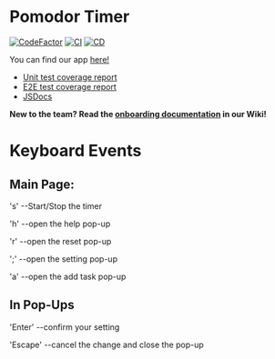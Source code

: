 # Pomodor Timer

[![CodeFactor](https://www.codefactor.io/repository/github/jackie1342/cse110-w21-group13/badge?s=60ed377b2b1538342690c2bba4151269aedbbc86)](https://www.codefactor.io/repository/github/jackie1342/cse110-w21-group13)
[![CI](https://github.com/Jackie1342/cse110-w21-group13/actions/workflows/integrate.yml/badge.svg)](https://github.com/Jackie1342/cse110-w21-group13/actions/workflows/integrate.yml)
[![CD](https://github.com/Jackie1342/cse110-w21-group13/actions/workflows/deploy.yml/badge.svg)](https://github.com/Jackie1342/cse110-w21-group13/actions/workflows/deploy.yml)

You can find our app [here!](https://jackie1342.github.io/cse110-w21-group13/)
* [Unit test coverage report](https://jackie1342.github.io/cse110-w21-group13/coverage/jest/lcov-report)
* [E2E test coverage report](https://jackie1342.github.io/cse110-w21-group13/coverage/cypress/lcov-report)
* [JSDocs](https://jackie1342.github.io/cse110-w21-group13/docs)

**New to the team? Read the [onboarding documentation](https://github.com/Jackie1342/cse110-w21-group13/wiki/Onboarding) in our Wiki!**

# Keyboard Events

## Main Page:

's' --Start/Stop the timer

'h' --open the help pop-up

'r' --open the reset pop-up

';' --open the setting pop-up

'a' --open the add task pop-up

## In Pop-Ups

'Enter' --confirm your setting

'Escape' --cancel the change and close the pop-up

